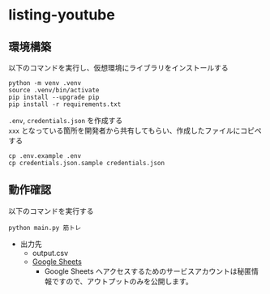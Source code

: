 # listing-youtube

## 環境構築

以下のコマンドを実行し、仮想環境にライブラリをインストールする

```
python -m venv .venv
source .venv/bin/activate
pip install --upgrade pip
pip install -r requirements.txt
```

`.env`, `credentials.json` を作成する  
`xxx` となっている箇所を開発者から共有してもらい、作成したファイルにコピペする

```
cp .env.example .env
cp credentials.json.sample credentials.json
```

## 動作確認

以下のコマンドを実行する

```
python main.py 筋トレ
```

- 出力先
  - output.csv
  - [Google Sheets](https://docs.google.com/spreadsheets/d/14DCYX9MZxfJYw0GHAG9mm15kasEGwPCrYShgrOJxQog/edit?usp=sharing)
    - Google Sheets へアクセスするためのサービスアカウントは秘匿情報ですので、アウトプットのみを公開します。
